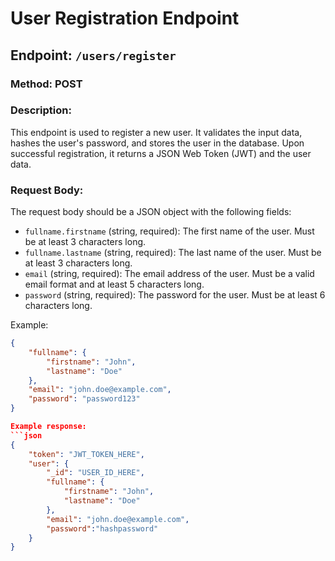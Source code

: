 # User Registration Endpoint

## Endpoint: `/users/register`

### Method: POST

### Description:
This endpoint is used to register a new user. It validates the input data, hashes the user's password, and stores the user in the database. Upon successful registration, it returns a JSON Web Token (JWT) and the user data.

### Request Body:
The request body should be a JSON object with the following fields:

- `fullname.firstname` (string, required): The first name of the user. Must be at least 3 characters long.
- `fullname.lastname` (string, required): The last name of the user. Must be at least 3 characters long.
- `email` (string, required): The email address of the user. Must be a valid email format and at least 5 characters long.
- `password` (string, required): The password for the user. Must be at least 6 characters long.

Example:
```json
{
    "fullname": {
        "firstname": "John",
        "lastname": "Doe"
    },
    "email": "john.doe@example.com",
    "password": "password123"
}

Example response:
```json
{
    "token": "JWT_TOKEN_HERE",
    "user": {
        "_id": "USER_ID_HERE",
        "fullname": {
            "firstname": "John",
            "lastname": "Doe"
        },
        "email": "john.doe@example.com",
        "password":"hashpassword"
    }
}

